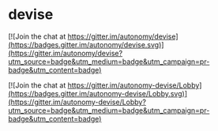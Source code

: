 # devise

[![Join the chat at https://gitter.im/autonomy/devise](https://badges.gitter.im/autonomy/devise.svg)](https://gitter.im/autonomy/devise?utm_source=badge&utm_medium=badge&utm_campaign=pr-badge&utm_content=badge)

[![Join the chat at https://gitter.im/autonomy-devise/Lobby](https://badges.gitter.im/autonomy-devise/Lobby.svg)](https://gitter.im/autonomy-devise/Lobby?utm_source=badge&utm_medium=badge&utm_campaign=pr-badge&utm_content=badge)